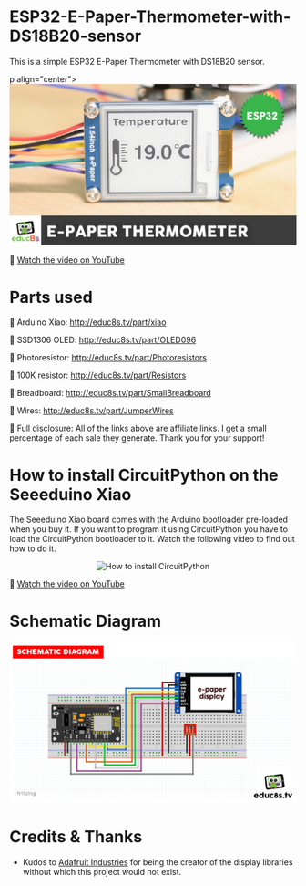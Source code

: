 # ESP32-E-Paper-Thermometer-with-DS18B20-sensor
This is a simple ESP32 E-Paper Thermometer with DS18B20 sensor. 

p align="center">
  <img src="demo.jpg" alt="CircuitPython Light Meter" width="1280">
</p>

🎥 [Watch the video on YouTube](https://www.youtube.com/watch?v=zjhoc0t7I_0)

# Parts used

🛒 Arduino Xiao: http://educ8s.tv/part/xiao

🛒 SSD1306 OLED: http://educ8s.tv/part/OLED096

🛒 Photoresistor: http://educ8s.tv/part/Photoresistors

🛒 100K resistor: http://educ8s.tv/part/Resistors

🛒 Breadboard: http://educ8s.tv/part/SmallBreadboard

🛒 Wires: http://educ8s.tv/part/JumperWires

💖 Full disclosure: All of the links above are affiliate links. I get a small percentage of each sale they generate. Thank you for your support!

# How to install CircuitPython on the Seeeduino Xiao

The Seeeduino Xiao board comes with the Arduino bootloader pre-loaded when you buy it. If you want to program it using CircuitPython you have to load the CircuitPython bootloader to it. Watch the following video to find out how to do it.

<p align="center">
  <img src="install_circuitpython.jpg" alt="How to install CircuitPython" width="800">
</p>

🎥 [Watch the video on YouTube](https://www.youtube.com/watch?v=1GKF9u7pVgs)

# Schematic Diagram

<p align="center">
  <img src="Schematic.png" alt="Scematic Diagram" width="640">
</p>


# Credits & Thanks

  - Kudos to [Adafruit Industries](https://github.com/adafruit) for being the creator of the display libraries without which this project would not exist.


